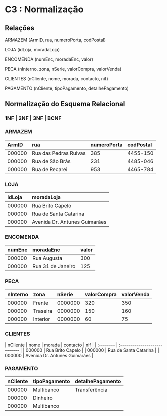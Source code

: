 # C3 : Normalização

## **Relações**

ARMAZEM (ArmID, rua, numeroPorta, codPostal)

LOJA (idLoja, moradaLoja)

ENCOMENDA (numEnc, moradaEnc, valor)

PECA (nInterno, zona, nSerie, valorCompra, valorVenda)

CLIENTES (nCliente, nome, morada, contacto, nif)

PAGAMENTO (nCliente, tipoPagamento, detalhePagamento)

## **Normalização do Esquema Relacional**

### **1NF | 2NF | 3NF | BCNF**

### ARMAZEM
| ArmID  |  rua                  | numeroPorta | codPostal |
| :----- | :-------------------- | :---------- | :-------- |
| 000000 | Rua das Pedras Ruivas | 385         | 4455-150  |
| 000000 | Rua de São Brás       | 231         | 4485-046  | 
| 000000 | Rua de Recarei        | 953         | 4465-784  |

### LOJA
| idLoja  | moradaLoja                    |
| :------ | :---------------------------- |
| 000000  | Rua Brito Capelo              |
| 000000  | Rua de Santa Catarina         |
| 000000  | Avenida Dr. Antunes Guimarães |

### ENCOMENDA
| numEnc  | moradaEnc                     | valor | 
| :------ | :---------------------------- | :---- |
| 000000  | Rua Augusta                   | 300   |
| 000000  | Rua 31 de Janeiro             | 125   |
 
### PECA
| nInterno | zona                          | nSerie  | valorCompra | valorVenda |
| :------  | :---------------------------- | :------ | :---------- | :--------- |
| 000000   | Frente                        | 0000000 | 320         | 350        |
| 000000   | Traseira                      | 0000000 | 150         | 160        |
| 000000   | Interior                      | 0000000 | 60          | 75

### CLIENTES
| nCliente  | nome                          | morada | contacto | nif |
| :-------- | :---------------------------- |
| 000000    | Rua Brito Capelo              |
| 000000    | Rua de Santa Catarina         |
| 000000    | Avenida Dr. Antunes Guimarães |

### PAGAMENTO
| nCliente  | tipoPagamento   | detalhePagamento |
| :-------- | :-------------- | :--------------- |
| 000000    | Multibanco      | Transferência
| 000000    | Dinheiro        |
| 000000    | Multibanco      | 





